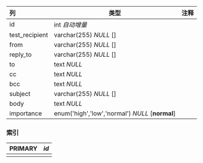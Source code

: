 | 列             | 类型                                            | 注释 |
| :------------- | ----------------------------------------------- | ---- |
| id             | int *自动增量*                                  |      |
| test_recipient | varchar(255) *NULL* []                          |      |
| from           | varchar(255) *NULL* []                          |      |
| reply_to       | varchar(255) *NULL* []                          |      |
| to             | text *NULL*                                     |      |
| cc             | text *NULL*                                     |      |
| bcc            | text *NULL*                                     |      |
| subject        | varchar(255) *NULL* []                          |      |
| body           | text *NULL*                                     |      |
| importance     | enum('high','low','normal') *NULL* [**normal**] |      |

### 索引

| PRIMARY | *id* |
| :------ | ---- |
|         |      |